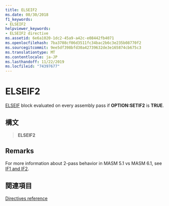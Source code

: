 ```yaml
---
title: ELSEIF2
ms.date: 08/30/2018
f1_keywords:
- ELSEIF2
helpviewer_keywords:
- ELSEIF2 directive
ms.assetid: 6e6a1020-1dc2-45a9-a42c-e08442fb4071
ms.openlocfilehash: 7ba3708cf06d3511fc34bac2b6c3e235b08770f2
ms.sourcegitcommit: 9ee5df398bfd30a42739632de3e165874cb675c3
ms.translationtype: MT
ms.contentlocale: ja-JP
ms.lasthandoff: 11/22/2019
ms.locfileid: "74397677"
---
```

# <a name="elseif2"></a>ELSEIF2

[ELSEIF](../../assembler/masm/elseif-masm.md) block evaluated on every assembly pass if **OPTION:SETIF2** is **TRUE**.

## <a name="syntax"></a>構文

> **ELSEIF2**

## <a name="remarks"></a>Remarks

For more information about 2-pass behavior in MASM 5.1 vs MASM 6.1, see [IF1 and IF2](if2.md).

## <a name="see-also"></a>関連項目

[Directives reference](directives-reference.md)
